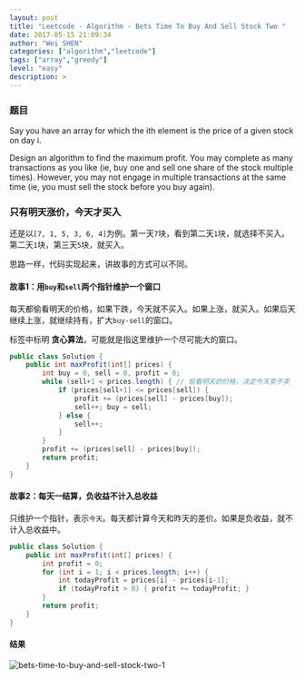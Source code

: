 ```yaml
---
layout: post
title: "Leetcode - Algorithm - Bets Time To Buy And Sell Stock Two "
date: 2017-05-15 21:09:34
author: "Wei SHEN"
categories: ["algorithm","leetcode"]
tags: ["array","greedy"]
level: "easy"
description: >
---
```


### 题目
Say you have an array for which the ith element is the price of a given stock on day i.

Design an algorithm to find the maximum profit. You may complete as many transactions as you like (ie, buy one and sell one share of the stock multiple times). However, you may not engage in multiple transactions at the same time (ie, you must sell the stock before you buy again).

### 只有明天涨价，今天才买入
还是以`[7, 1, 5, 3, 6, 4]`为例。第一天`7`块，看到第二天`1`块，就选择不买入。第二天`1`块，第三天`5`块，就买入。

思路一样，代码实现起来，讲故事的方式可以不同。

#### 故事1：用`buy`和`sell`两个指针维护一个窗口
每天都偷看明天的价格，如果下跌，今天就不买入。如果上涨，就买入。如果后天继续上涨，就继续持有，扩大`buy-sell`的窗口。

标签中标明 **贪心算法**，可能就是指这里维护一个尽可能大的窗口。

```java
public class Solution {
    public int maxProfit(int[] prices) {
        int buy = 0, sell = 0, profit = 0;
        while (sell+1 < prices.length) { // 偷看明天的价格，决定今天卖不卖
            if (prices[sell+1] <= prices[sell]) {
                profit += (prices[sell] - prices[buy]);
                sell++; buy = sell;
            } else {
                sell++;
            }
        }
        profit += (prices[sell] - prices[buy]);
        return profit;
    }
}
```

#### 故事2：每天一结算，负收益不计入总收益
只维护一个指针，表示`今天`。每天都计算今天和昨天的差价。如果是负收益，就不计入总收益中。

```java
public class Solution {
    public int maxProfit(int[] prices) {
        int profit = 0;
        for (int i = 1; i < prices.length; i++) {
            int todayProfit = prices[i] - prices[i-1];
            if (todayProfit > 0) { profit += todayProfit; }
        }
        return profit;
    }
}
```

#### 结果
![bets-time-to-buy-and-sell-stock-two-1](/images/leetcode/bets-time-to-buy-and-sell-stock-two-1.png)
